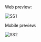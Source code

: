 Web preview:

![SS1](https://user-images.githubusercontent.com/103030494/226155462-afdc4c06-5dae-422a-accd-46d27d9c1f4c.png)

Mobile preview:

![SS2](https://user-images.githubusercontent.com/103030494/226155466-98183fc3-e6db-47ff-a799-d211e1b60646.png)
